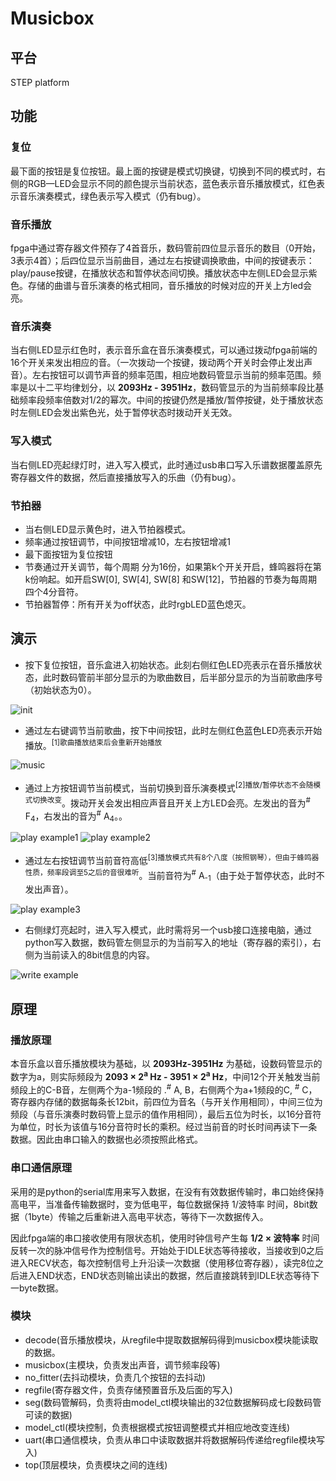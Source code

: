 # Musicbox

## 平台

STEP platform

## 功能 
### 复位 
最下面的按钮是复位按钮。最上面的按键是模式切换键，切换到不同的模式时，右侧的RGB—LED会显示不同的颜色提示当前状态，蓝色表示音乐播放模式，红色表示音乐演奏模式，绿色表示写入模式（仍有bug）。
### 音乐播放 
fpga中通过寄存器文件预存了4首音乐，数码管前四位显示音乐的数目（0开始，3表示4首）；后四位显示当前曲目，通过左右按键调换歌曲，中间的按键表示：play/pause按键，在播放状态和暂停状态间切换。播放状态中左侧LED会显示紫色。存储的曲谱与音乐演奏的格式相同，音乐播放的时候对应的开关上方led会亮。
### 音乐演奏 
当右侧LED显示红色时，表示音乐盒在音乐演奏模式，可以通过拨动fpga前端的16个开关来发出相应的音。（一次拨动一个按键，拨动两个开关时会停止发出声音）。左右按钮可以调节声音的频率范围，相应地数码管显示当前的频率范围。频率是以十二平均律划分，以 __2093Hz - 3951Hz__，数码管显示的为当前频率段比基础频率段频率倍数对1/2的幂次。中间的按键仍然是播放/暂停按键，处于播放状态时左侧LED会发出紫色光，处于暂停状态时拨动开关无效。
### 写入模式 
当右侧LED亮起绿灯时，进入写入模式，此时通过usb串口写入乐谱数据覆盖原先寄存器文件的数据，然后直接播放写入的乐曲（仍有bug）。
### 节拍器
- 当右侧LED显示黄色时，进入节拍器模式。
- 频率通过按钮调节，中间按钮增减10，左右按钮增减1 
- 最下面按钮为复位按钮
- 节奏通过开关调节，每个周期 分为16份，如果第k个开关开启，蜂鸣器将在第k份响起。如开启SW[0], SW[4], SW[8] 和SW[12]，节拍器的节奏为每周期四个4分音符。 
- 节拍器暂停：所有开关为off状态，此时rgbLED蓝色熄灭。


## 演示 
- 按下复位按钮，音乐盒进入初始状态。此刻右侧红色LED亮表示在音乐播放状态，此时数码管前半部分显示的为歌曲数目，后半部分显示的为当前歌曲序号（初始状态为0）。

![init](init.jpg)

- 通过左右键调节当前歌曲，按下中间按钮，此时左侧红色蓝色LED亮表示开始播放。<sup id="a1">[1]歌曲播放结束后会重新开始播放</sup>

![music](music1.jpg)

- 通过上方按钮调节当前模式，当前切换到音乐演奏模式<sup id="a2">[2]播放/暂停状态不会随模式切换改变</sup>。拨动开关会发出相应声音且开关上方LED会亮。左发出的音为<sup>#</sup> F<sub>4</sub>，右发出的音为<sup>#</sup> A<sub>4</sub>。。

![play example1](play1.jpg)  ![play example2](play2.jpg)

- 通过左右按钮调节当前音符高低<sup id="a1">[3]播放模式共有8个八度（按照钢琴），但由于蜂鸣器性质，频率段调至5之后的音很难听</sup>。当前音符为<sup>#</sup> A<sub>-1</sub>（由于处于暂停状态，此时不发出声音）。

![play example3](play3.jpg)

- 右侧绿灯亮起时，进入写入模式，此时需将另一个usb接口连接电脑，通过python写入数据，数码管左侧显示的为当前写入的地址（寄存器的索引），右侧为当前读入的8bit信息的内容。

![write example](write.jpg)

##  原理  
###  播放原理  
本音乐盒以音乐播放模块为基础，以 __2093Hz-3951Hz__ 为基础，设数码管显示的数字为a，则实际频段为 __2093 × 2<sup>a</sup> Hz - 3951 × 2<sup>a</sup> Hz__，中间12个开关触发当前频段上的C-B音，左侧两个为a-1频段的 .<sup>#</sup> A, B，右侧两个为a+1频段的C, <sup>#</sup> C，寄存器内存储的数据每条长12bit，前四位为音名（与开关作用相同），中间三位为频段（与音乐演奏时数码管上显示的值作用相同），最后五位为时长，以16分音符为单位，时长为该值与16分音符时长的乘积。经过当前音的时长时间再读下一条数据。因此由串口输入的数据也必须按照此格式。
###  串口通信原理  
采用的是python的serial库用来写入数据，在没有有效数据传输时，串口始终保持高电平，当准备传输数据时，变为低电平，每位数据保持 1/波特率 时间，8bit数据（1byte）传输之后重新进入高电平状态，等待下一次数据传入。

因此fpga端的串口接收使用有限状态机，使用时钟信号产生每 __1/2 × 波特率__ 时间反转一次的脉冲信号作为控制信号。开始处于IDLE状态等待接收，当接收到0之后进入RECV状态，每次控制信号上升沿读一次数据（使用移位寄存器），读完8位之后进入END状态，END状态则输出读出的数据，然后直接跳转到IDLE状态等待下一byte数据。
###  模块  
- decode(音乐播放模块，从regfile中提取数据解码得到musicbox模块能读取的数据。
- musicbox(主模块，负责发出声音，调节频率段等)
- no\_fitter(去抖动模块，负责几个按钮的去抖动)
- regfile(寄存器文件，负责存储预置音乐及后面的写入)
- seg(数码管解码，负责将由model\_ctl模块输出的32位数据解码成七段数码管可读的数据)
- model\_ctl(模块控制，负责根据模式按钮调整模式并相应地改变连线)
- uart(串口通信模块，负责从串口中读取数据并将数据解码传递给regfile模块写入)
- top(顶层模块，负责模块之间的连线)

